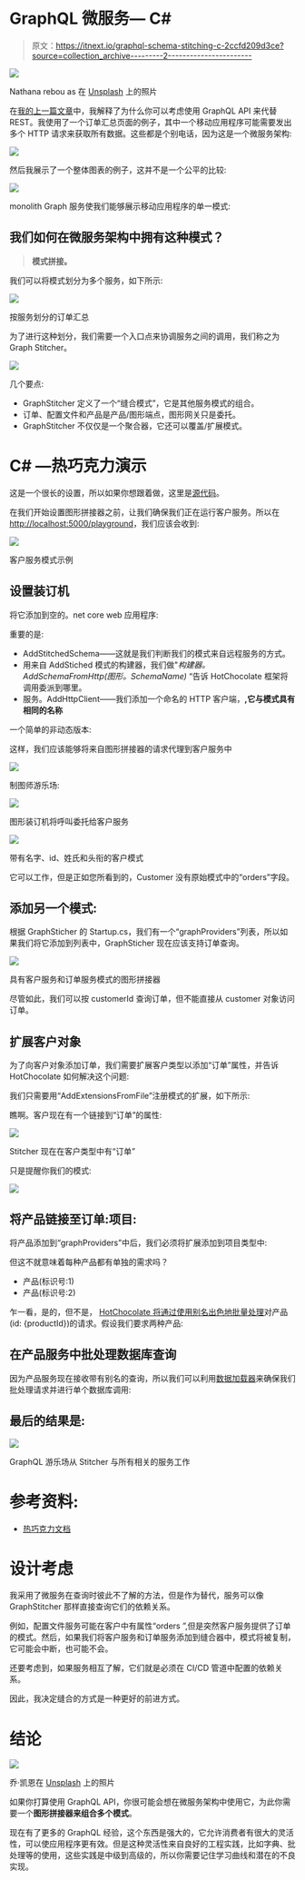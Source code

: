 # GraphQL 微服务— C#

> 原文：<https://itnext.io/graphql-schema-stitching-c-2ccfd209d3ce?source=collection_archive---------2----------------------->

![](img/0dc082f84d12006241f20d9a7a673d02.png)

Nathana rebou as 在 [Unsplash](https://unsplash.com/s/photos/stitching?utm_source=unsplash&utm_medium=referral&utm_content=creditCopyText) 上的照片

在[我的上一篇文章](/no-more-rest-long-live-graphql-apis-with-c-55962ba8f942?source=friends_link&sk=48049f8e2b81b446de3c0cabf813f684)中，我解释了为什么你可以考虑使用 GraphQL API 来代替 REST。我使用了一个订单汇总页面的例子，其中一个移动应用程序可能需要发出多个 HTTP 请求来获取所有数据。这些都是个别电话，因为这是一个微服务架构:

![](img/c20f1822f927401e3056947dd6e3b9ef.png)

然后我展示了一个整体图表的例子，这并不是一个公平的比较:

![](img/969a140c976d583eb74cefb65c6a0352.png)

monolith Graph 服务使我们能够展示移动应用程序的单一模式:

## 我们如何在微服务架构中拥有这种模式？

> **模式拼接。**

我们可以将模式划分为多个服务，如下所示:

![](img/005e896641f3bfd00c277783170c6387.png)

按服务划分的订单汇总

为了进行这种划分，我们需要一个入口点来协调服务之间的调用，我们称之为 Graph Stitcher。

![](img/3e594db91370e685aa07b021a9631d46.png)

几个要点:

*   GraphStitcher 定义了一个“缝合模式”，它是其他服务模式的组合。
*   订单、配置文件和产品是产品/图形端点，图形网关只是委托。
*   GraphStitcher 不仅仅是一个聚合器，它还可以覆盖/扩展模式。

# C# —热巧克力演示

这是一个很长的设置，所以如果你想跟着做，这里是[源代码](https://github.com/RaphaelYoshiga/GraphStitchingDemo)。

在我们开始设置图形拼接器之前，让我们确保我们正在运行客户服务。所以在[http://localhost:5000/playground](http://localhost:5000/playground)，我们应该会收到:

![](img/868a51b6327d8eabbf70af9521c09a6f.png)

客户服务模式示例

## 设置装订机

将它添加到空的。net core web 应用程序:

重要的是:

*   AddStitchedSchema——这就是我们判断我们的模式来自远程服务的方式。
*   用来自 AddStiched 模式的构建器，我们做"*构建器。AddSchemaFromHttp(图形。SchemaName)* “告诉 HotChocolate 框架将调用委派到哪里。
*   服务。AddHttpClient——我们添加一个命名的 HTTP 客户端，**,它与模式具有相同的名称**

一个简单的非动态版本:

这样，我们应该能够将来自图形拼接器的请求代理到客户服务中

![](img/77d9edb4876bd21871f883188aaf6e1d.png)

制图师游乐场:

![](img/151ebf395856ba360d0820be53ad7490.png)

图形装订机将呼叫委托给客户服务

![](img/5edf10746ef1108811f1d91ed2578b7c.png)

带有名字、id、姓氏和头衔的客户模式

它可以工作，但是正如您所看到的，Customer 没有原始模式中的“orders”字段。

## 添加另一个模式:

根据 GraphSticher 的 Startup.cs，我们有一个“graphProviders”列表，所以如果我们将它添加到列表中，GraphSticher 现在应该支持订单查询。

![](img/220ad1c6926b2a505ef3c44635293f5e.png)

具有客户服务和订单服务模式的图形拼接器

尽管如此，我们可以按 customerId 查询订单，但不能直接从 customer 对象访问订单。

## 扩展客户对象

为了向客户对象添加订单，我们需要扩展客户类型以添加“订单”属性，并告诉 HotChocolate 如何解决这个问题:

我们只需要用“AddExtensionsFromFile”注册模式的扩展，如下所示:

瞧啊。客户现在有一个链接到“订单”的属性:

![](img/e491de0ff08ca3ce886b5b2bf78cfe1f.png)

Stitcher 现在在客户类型中有“订单”

只是提醒你我们的模式:

![](img/005e896641f3bfd00c277783170c6387.png)

## 将产品链接至订单:项目:

将产品添加到“graphProviders”中后，我们必须将扩展添加到项目类型中:

但这不就意味着每种产品都有单独的需求吗？

*   产品(标识号:1)
*   产品(标识号:2)

乍一看，是的，但不是， [HotChocolate 将通过使用别名出色地批量处理](https://chillicream.com/docs/hotchocolate/v10/stitching/#batching)对产品(id: {productId})的请求。假设我们要求两种产品:

## 在产品服务中批处理数据库查询

因为产品服务现在接收带有别名的查询，所以我们可以利用[数据加载器](https://chillicream.com/docs/hotchocolate/v10/data-fetching/)来确保我们批处理请求并进行单个数据库调用:

## 最后的结果是:

![](img/bcacf9b0f647bd9dfb7e9a04720a3f99.png)

GraphQL 游乐场从 Stitcher 与所有相关的服务工作

# 参考资料:

*   [热巧克力文档](https://chillicream.com/docs/hotchocolate/v10/stitching/)

# 设计考虑

我采用了微服务在查询时彼此不了解的方法，但是作为替代，服务可以像 GraphStitcher 那样直接查询它们的依赖关系。

例如，配置文件服务可能在客户中有属性“orders ”,但是突然客户服务提供了订单的模式。然后，如果我们将客户服务和订单服务添加到缝合器中，模式将被复制，它可能会中断，也可能不会。

还要考虑到，如果服务相互了解，它们就是必须在 CI/CD 管道中配置的依赖关系。

因此，我决定缝合的方式是一种更好的前进方式。

# 结论

![](img/ffd4be73bc5b6a305340a4370074184e.png)

乔·凯恩在 [Unsplash](https://unsplash.com/s/photos/happy?utm_source=unsplash&utm_medium=referral&utm_content=creditCopyText) 上的照片

如果你打算使用 GraphQL API，你很可能会想在微服务架构中使用它，为此你需要一个**图形拼接器来组合多个模式**。

现在有了更多的 GraphQL 经验，这个东西是强大的，它允许消费者有很大的灵活性，可以使应用程序更有效。但是这种灵活性来自良好的工程实践，比如字典、批处理等的使用，这些实践是中级到高级的，所以你需要记住学习曲线和潜在的不良实现。